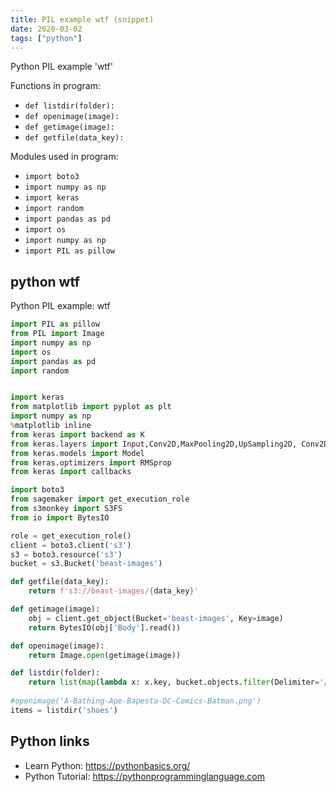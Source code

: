 ```yaml
---
title: PIL example wtf (snippet)
date: 2020-03-02
tags: ["python"]
---
```

Python PIL example 'wtf'

Functions in program: 
* `def listdir(folder):`
* `def openimage(image):`
* `def getimage(image):`
* `def getfile(data_key):`

Modules used in program: 
* `import boto3`
* `import numpy as np`
* `import keras`
* `import random`
* `import pandas as pd`
* `import os`
* `import numpy as np`
* `import PIL as pillow`

## python wtf

Python PIL example: wtf

```python
import PIL as pillow
from PIL import Image
import numpy as np
import os
import pandas as pd
import random


import keras
from matplotlib import pyplot as plt
import numpy as np
%matplotlib inline
from keras import backend as K
from keras.layers import Input,Conv2D,MaxPooling2D,UpSampling2D, Conv2DTranspose
from keras.models import Model
from keras.optimizers import RMSprop
from keras import callbacks

import boto3
from sagemaker import get_execution_role
from s3monkey import S3FS
from io import BytesIO

role = get_execution_role()
client = boto3.client('s3')
s3 = boto3.resource('s3')
bucket = s3.Bucket('beast-images')

def getfile(data_key):
    return f's3://beast-images/{data_key}'

def getimage(image):
    obj = client.get_object(Bucket='beast-images', Key=image)
    return BytesIO(obj['Body'].read())

def openimage(image):
    return Image.open(getimage(image))

def listdir(folder):
    return list(map(lambda x: x.key, bucket.objects.filter(Delimiter='/', Prefix=f'{folder}/')))[1:]
    
#openimage('A-Bathing-Ape-Bapesta-DC-Comics-Batman.png')
items = listdir('shoes')   

```

## Python links

- Learn Python: https://pythonbasics.org/
- Python Tutorial: https://pythonprogramminglanguage.com
